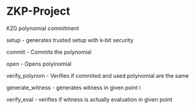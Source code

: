 # ZKP-Project
KZG polynomial commitment


setup - generates trusted setup with k-bit security

commit - Commits the polynomial

open - Opens polyinomial

verify_polynom - Verifies if commited and used polynomial are the same

generate_witness - generates witness in given point i

verify_eval - verifies if witness is actually evaluation in given point
